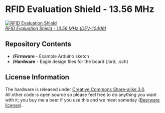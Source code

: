 RFID Evaluation Shield - 13.56 MHz
===================================

[![RFID Evaluation Shield](https://dlnmh9ip6v2uc.cloudfront.net/images/products/1/0/4/0/6/10406-01.jpg)  
*RFID Evaluation Shield - 13.56 MHz (DEV-10406)*](https://www.sparkfun.com/products/10406)

Repository Contents
-------------------

* **/Firmware** - Example Arduino sketch
* **/Hardware** - Eagle design files for the board (.brd, .sch)

License Information
-------------------
The hardware is released under [Creative Commons Share-alike 3.0](http://creativecommons.org/licenses/by-sa/3.0/).  
All other code is open source so please feel free to do anything you want with it; you buy me a beer if you use this and we meet someday ([Beerware license](http://en.wikipedia.org/wiki/Beerware)).
